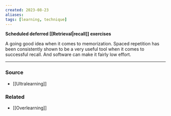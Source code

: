 ```yaml
---
created: 2023-08-23
aliases: 
tags: [learning, technique]
---
```

**Scheduled deferred [[Retrieval|recall]] exercises**

A going good idea when it comes to memorization. Spaced repetition has been consistently shown to be a very useful tool when it comes to successful recall. And software can make it fairly low effort. 

---
### Source
- [[Ultralearning]]

### Related
- [[Overlearning]]
 